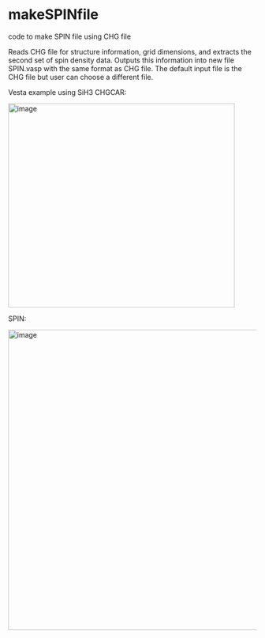 # makeSPINfile
code to make SPIN file using CHG file

Reads CHG file for structure information, grid dimensions, and extracts the second set of spin density data. 
Outputs this information into new file SPIN.vasp with the same format as CHG file.
The default input file is the CHG file but user can choose a different file. 

Vesta example using SiH3
CHGCAR:


<img width="459" height="413" alt="image" src="https://github.com/user-attachments/assets/8735db82-358c-4ac0-989e-4e9113c79258" />


SPIN:


<img width="723" height="608" alt="image" src="https://github.com/user-attachments/assets/8458995e-09db-43e3-8517-9e0e1895e366" />
